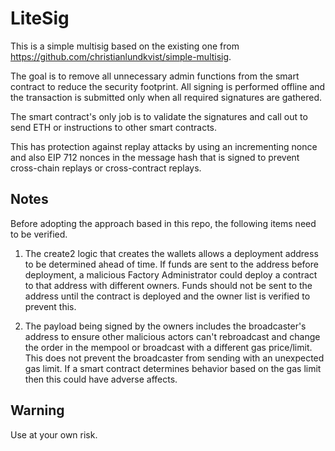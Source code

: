 # LiteSig
This is a simple multisig based on the existing one from https://github.com/christianlundkvist/simple-multisig.

The goal is to remove all unnecessary admin functions from the smart contract to reduce the security footprint.  All signing is performed offline and the transaction is submitted only when all required signatures are gathered.

The smart contract's only job is to validate the signatures and call out to send ETH or instructions to other smart contracts.

This has protection against replay attacks by using an incrementing nonce and also EIP 712 nonces in the message hash that is signed to prevent cross-chain replays or cross-contract replays.

## Notes
Before adopting the approach based in this repo, the following items need to be verified.

1) The create2 logic that creates the wallets allows a deployment address to be determined ahead of time.  If funds are sent to the address before deployment, a malicious Factory Administrator could deploy a contract to that address with different owners.  Funds should not be sent to the address until the contract is deployed and the owner list is verified to prevent this.

2) The payload being signed by the owners includes the broadcaster's address to ensure other malicious actors can't rebroadcast and change the order in the mempool or broadcast with a different gas price/limit.  This does not prevent the broadcaster from sending with an unexpected gas limit.  If a smart contract determines behavior based on the gas limit then this could have adverse affects.

## Warning
Use at your own risk.

